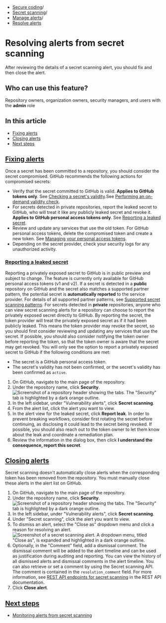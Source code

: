   * [Secure coding](https://docs.github.com/en/code-security "Secure coding")/
  * [Secret scanning](https://docs.github.com/en/code-security/secret-scanning "Secret scanning")/
  * [Manage alerts](https://docs.github.com/en/code-security/secret-scanning/managing-alerts-from-secret-scanning "Manage alerts")/
  * [Resolve alerts](https://docs.github.com/en/code-security/secret-scanning/managing-alerts-from-secret-scanning/resolving-alerts "Resolve alerts")


# Resolving alerts from secret scanning
After reviewing the details of a secret scanning alert, you should fix and then close the alert.
## Who can use this feature?
Repository owners, organization owners, security managers, and users with the **admin** role
## In this article
  * [Fixing alerts](https://docs.github.com/en/code-security/secret-scanning/managing-alerts-from-secret-scanning/resolving-alerts#fixing-alerts)
  * [Closing alerts](https://docs.github.com/en/code-security/secret-scanning/managing-alerts-from-secret-scanning/resolving-alerts#closing-alerts)
  * [Next steps](https://docs.github.com/en/code-security/secret-scanning/managing-alerts-from-secret-scanning/resolving-alerts#next-steps)


## [Fixing alerts](https://docs.github.com/en/code-security/secret-scanning/managing-alerts-from-secret-scanning/resolving-alerts#fixing-alerts)
Once a secret has been committed to a repository, you should consider the secret compromised. GitHub recommends the following actions for compromised secrets:
  * Verify that the secret committed to GitHub is valid. **Applies to GitHub tokens only**. See [Checking a secret's validity](https://docs.github.com/en/code-security/secret-scanning/managing-alerts-from-secret-scanning/evaluating-alerts#checking-a-secrets-validity).See [Performing an on-demand validity check](https://docs.github.com/en/code-security/secret-scanning/managing-alerts-from-secret-scanning/evaluating-alerts#performing-an-on-demand-validity-check).
  * For secrets detected in private repositories, report the leaked secret to GitHub, who will treat it like any publicly leaked secret and revoke it. **Applies to GitHub personal access tokens only**. See [Reporting a leaked secret](https://docs.github.com/en/code-security/secret-scanning/managing-alerts-from-secret-scanning/resolving-alerts#reporting-a-leaked-secret).
  * Review and update any services that use the old token. For GitHub personal access tokens, delete the compromised token and create a new token. See [Managing your personal access tokens](https://docs.github.com/en/authentication/keeping-your-account-and-data-secure/creating-a-personal-access-token).
  * Depending on the secret provider, check your security logs for any unauthorized activity.


### [Reporting a leaked secret](https://docs.github.com/en/code-security/secret-scanning/managing-alerts-from-secret-scanning/resolving-alerts#reporting-a-leaked-secret)
Reporting a privately exposed secret to GitHub is in public preview and subject to change. The feature is currently only available for GitHub personal access tokens (v1 and v2).
If a secret is detected in a **public** repository on GitHub and the secret also matches a supported partner pattern, the potential secret is **automatically reported** to the service provider. For details of all supported partner patterns, see [Supported secret scanning patterns](https://docs.github.com/en/code-security/secret-scanning/introduction/supported-secret-scanning-patterns#supported-secrets).
For secrets detected in **private** repositories, anyone who can view secret scanning alerts for a repository can choose to report the privately exposed secret directly to GitHub.
By reporting the secret, the token provider will treat the privately exposed secret as if it had been publicly leaked. This means the token provider may revoke the secret, so you should first consider reviewing and updating any services that use the secret. If possible, you should also consider notifying the token owner before reporting the token, so that the token owner is aware that the secret may get revoked.
You will only see the option to report a privately exposed secret to GitHub if the following conditions are met:
  * The secret is a GitHub personal access token.
  * The secret's validity has not been confirmed, or the secret's validity has been confirmed as `active`.


  1. On GitHub, navigate to the main page of the repository.
  2. Under the repository name, click **Security**. 
![Screenshot of a repository header showing the tabs. The "Security" tab is highlighted by a dark orange outline.](https://docs.github.com/assets/cb-17801/images/help/repository/security-tab.png)
  3. In the left sidebar, under "Vulnerability alerts", click **Secret scanning**.
  4. From the alert list, click the alert you want to view.
  5. In the alert view for the leaked secret, click **Report leak**.
In order to prevent breaking workflows, consider first rotating the secret before continuing, as disclosing it could lead to the secret being revoked. If possible, you should also reach out to the token owner to let them know about the leak and coordinate a remediation plan.
  6. Review the information in the dialog box, then click **I understand the consequence, report this secret**.


## [Closing alerts](https://docs.github.com/en/code-security/secret-scanning/managing-alerts-from-secret-scanning/resolving-alerts#closing-alerts)
Secret scanning doesn't automatically close alerts when the corresponding token has been removed from the repository. You must manually close these alerts in the alert list on GitHub.
  1. On GitHub, navigate to the main page of the repository.
  2. Under the repository name, click **Security**. 
![Screenshot of a repository header showing the tabs. The "Security" tab is highlighted by a dark orange outline.](https://docs.github.com/assets/cb-17801/images/help/repository/security-tab.png)
  3. In the left sidebar, under "Vulnerability alerts", click **Secret scanning**.
  4. Under "Secret scanning", click the alert you want to view.
  5. To dismiss an alert, select the "Close as" dropdown menu and click a reason for resolving an alert.
![Screenshot of a secret scanning alert. A dropdown menu, titled "Close as", is expanded and highlighted in a dark orange outline.](https://docs.github.com/assets/cb-332927/images/help/repository/secret-scanning-dismiss-alert-web-ui-link-partner-documentation.png)
  6. Optionally, in the "Comment" field, add a dismissal comment. The dismissal comment will be added to the alert timeline and can be used as justification during auditing and reporting. You can view the history of all dismissed alerts and dismissal comments in the alert timeline. You can also retrieve or set a comment by using the Secret scanning API. The comment is contained in the `resolution_comment` field. For more information, see [REST API endpoints for secret scanning](https://docs.github.com/en/rest/secret-scanning#update-a-secret-scanning-alert) in the REST API documentation.
  7. Click **Close alert**.


## [Next steps](https://docs.github.com/en/code-security/secret-scanning/managing-alerts-from-secret-scanning/resolving-alerts#next-steps)
  * [Monitoring alerts from secret scanning](https://docs.github.com/en/code-security/secret-scanning/managing-alerts-from-secret-scanning/monitoring-alerts)


